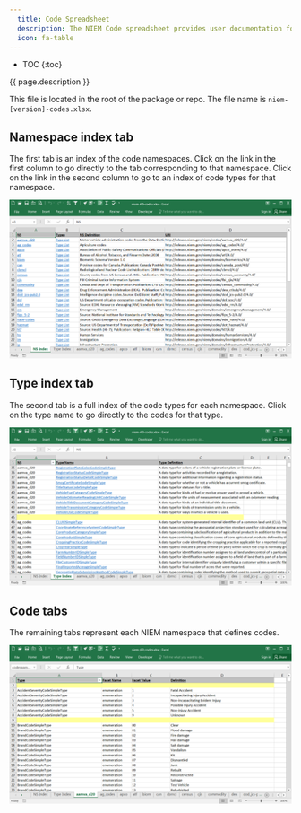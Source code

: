 ```yaml
---
  title: Code Spreadsheet
  description: The NIEM Code spreadsheet provides user documentation for the codes defined in a NIEM release.
  icon: fa-table
---
```


- TOC
{:toc}

{{ page.description }}

This file is located in the root of the package or repo.  The file name is `niem-[version]-codes.xlsx`.

## Namespace index tab

The first tab is an index of the code namespaces.  Click on the link in the first column to go directly to the tab corresponding to that namespace.  Click on the link in the second column to go to an index of code types for that namespace.

![Code spread - namespace index](code-spread-ns.png)

## Type index tab

The second tab is a full index of the code types for each namespace.  Click on the type name to go directly to the codes for that type.

![Code spread - type index](code-spread-types.png)

## Code tabs

The remaining tabs represent each NIEM namespace that defines codes.

![Code spread - codes](code-spread-codes.png)
